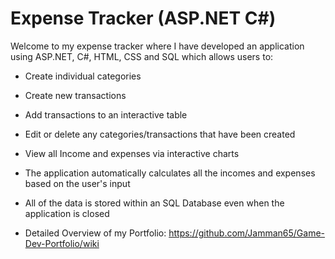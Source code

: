 # Expense Tracker (ASP.NET C#)
Welcome to my expense tracker where I have developed an application using ASP.NET, C#, HTML, CSS and SQL which allows users to:


* Create individual categories

* Create new transactions
  
* Add transactions to an interactive table
  
* Edit or delete any categories/transactions that have been created
  
* View all Income and expenses via interactive charts
  
* The application automatically calculates all the incomes and expenses based on the user's input
  
* All of the data is stored within an SQL Database even when the application is closed






* Detailed Overview of my Portfolio: https://github.com/Jamman65/Game-Dev-Portfolio/wiki


